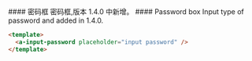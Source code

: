 <cn>
#### 密码框
密码框,版本 1.4.0 中新增。
</cn>

<us>
#### Password box
Input type of password and added in 1.4.0.
</us>

```html
<template>
  <a-input-password placeholder="input password" />
</template>
```
